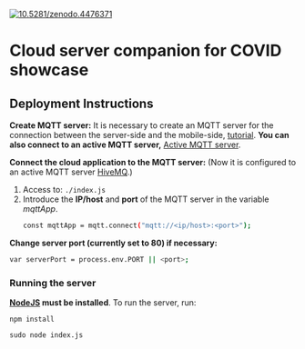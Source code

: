 [![10.5281/zenodo.4476371](https://img.shields.io/badge/DOI-10.5281%2Fzenodo.4476371-blue.svg)](https://zenodo.org/record/4476371)

# Cloud server companion for COVID showcase
## Deployment Instructions


**Create MQTT server:** It is necessary to create an MQTT server for the connection between the server-side and the mobile-side, [tutorial](https://www.vultr.com/docs/how-to-install-mosquitto-mqtt-broker-server-on-ubuntu-16-04). **You can also connect to an active MQTT server,** [Active MQTT server](https://www.hivemq.com/public-mqtt-broker/).

**Connect the cloud application to the MQTT server:** (Now it is configured to an active MQTT server [HiveMQ](https://www.hivemq.com/public-mqtt-broker/).)
1. Access to:
`./index.js`
2. Introduce the **IP/host** and **port** of the MQTT server in the variable *mqttApp*.
    ```sh
    const mqttApp = mqtt.connect("mqtt://<ip/host>:<port>");
    ```
  
**Change server port (currently set to 80) if necessary:**
```sh
var serverPort = process.env.PORT || <port>;
```


### Running the server
**[NodeJS](https://nodejs.org/) must be installed**. 
To run the server, run:
```
npm install
```
```
sudo node index.js
```

